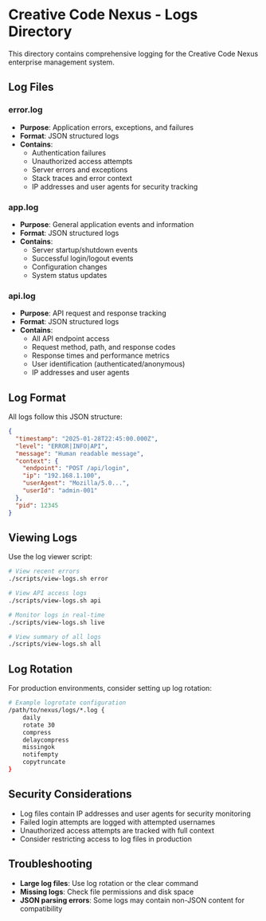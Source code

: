 # Creative Code Nexus - Logs Directory

This directory contains comprehensive logging for the Creative Code Nexus enterprise management system.

## Log Files

### error.log
- **Purpose**: Application errors, exceptions, and failures
- **Format**: JSON structured logs
- **Contains**: 
  - Authentication failures
  - Unauthorized access attempts
  - Server errors and exceptions
  - Stack traces and error context
  - IP addresses and user agents for security tracking

### app.log
- **Purpose**: General application events and information
- **Format**: JSON structured logs
- **Contains**:
  - Server startup/shutdown events
  - Successful login/logout events
  - Configuration changes
  - System status updates

### api.log
- **Purpose**: API request and response tracking
- **Format**: JSON structured logs
- **Contains**:
  - All API endpoint access
  - Request method, path, and response codes
  - Response times and performance metrics
  - User identification (authenticated/anonymous)
  - IP addresses and user agents

## Log Format

All logs follow this JSON structure:
```json
{
  "timestamp": "2025-01-28T22:45:00.000Z",
  "level": "ERROR|INFO|API",
  "message": "Human readable message",
  "context": {
    "endpoint": "POST /api/login",
    "ip": "192.168.1.100",
    "userAgent": "Mozilla/5.0...",
    "userId": "admin-001"
  },
  "pid": 12345
}
```

## Viewing Logs

Use the log viewer script:
```bash
# View recent errors
./scripts/view-logs.sh error

# View API access logs
./scripts/view-logs.sh api

# Monitor logs in real-time
./scripts/view-logs.sh live

# View summary of all logs
./scripts/view-logs.sh all
```

## Log Rotation

For production environments, consider setting up log rotation:
```bash
# Example logrotate configuration
/path/to/nexus/logs/*.log {
    daily
    rotate 30
    compress
    delaycompress
    missingok
    notifempty
    copytruncate
}
```

## Security Considerations

- Log files contain IP addresses and user agents for security monitoring
- Failed login attempts are logged with attempted usernames
- Unauthorized access attempts are tracked with full context
- Consider restricting access to log files in production

## Troubleshooting

- **Large log files**: Use log rotation or the clear command
- **Missing logs**: Check file permissions and disk space
- **JSON parsing errors**: Some logs may contain non-JSON content for compatibility